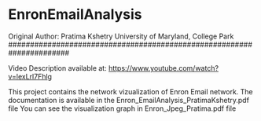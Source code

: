 # EnronEmailAnalysis

Original Author: Pratima Kshetry
University of Maryland, College Park
######################################################################
 
Video Description available at: https://www.youtube.com/watch?v=lexLrl7Fhlg

This project contains the network vizualization of Enron Email network. The documentation is available in the Enron_EmailAnalysis_PratimaKshetry.pdf file
You can see the visualization graph in Enron_Jpeg_Pratima.pdf file
